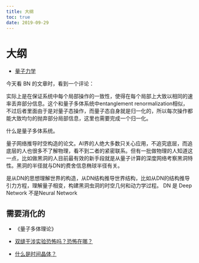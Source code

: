 ```yaml
---
title: 大纲
toc: true
date: 2019-09-29
---
```

# 大纲


- [量子力学](https://zh.wikipedia.org/wiki/%E9%87%8F%E5%AD%90%E5%8A%9B%E5%AD%A6)


今天看 BN 的文章时，看到一个评论：

实际上是在保证系统中每个局部操作的一致性，使得在每个局部上大致以相同的速率丢弃部分信息。这个和量子多体系统中entanglement renormalization相似，不过后者里面由于是对量子态操作，而量子态自身就是归一化的，所以每次操作都能大致均匀的抛弃部分局部信息，这里也需要完成一个归一化。

什么是量子多体系统。



量子网络推导时空构造的论文。AI界的人绝大多数只关心应用，不追究底层，而追底层的人也很多不了解物理，看不到二者的紧密联系。但有一批做物理的人知道这一点，比如做黑洞的人目前最有效的新手段就是从量子计算的深度网络考察黑洞特性。黑洞的半径就与DN的费舍信息椭球半径有关。

是从DN的思想理解世界的构造，从DN结构推导世界结构，比如从DN的结构推导引力方程，理解量子相变，构建黑洞虫洞的时空几何和动力学过程。 DN 是 Deep Network 不是Neural Network

## 需要消化的

- 《量子多体理论》



- [双缝干涉实验恐怖吗？恐怖在哪？](https://www.zhihu.com/question/64477778/answer/678946999?hb_wx_block=0&utm_source=ZHShareTargetIDMore&utm_medium=social&utm_oi=56829493116928)



- [什么是时间晶体？](https://www.zhihu.com/question/36340402)
